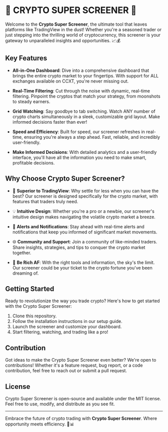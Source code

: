 # 🚀 CRYPTO SUPER SCREENER 🚀

Welcome to the **Crypto Super Screener**, the ultimate tool that leaves platforms like TradingView in the dust! Whether you're a seasoned trader or just stepping into the thrilling world of cryptocurrency, this screener is your gateway to unparalleled insights and opportunities. 📈💰

## Key Features

- **All-in-One Dashboard**: Dive into a comprehensive dashboard that brings the entire crypto market to your fingertips. With support for ALL exchanges available on CCXT, you're never missing out.

- **Real-Time Filtering**: Cut through the noise with dynamic, real-time filtering. Pinpoint the cryptos that match your strategy, from moonshots to steady earners.

- **Grid Watching**: Say goodbye to tab switching. Watch ANY number of crypto charts simultaneously in a sleek, customizable grid layout. Make informed decisions faster than ever!

- **Speed and Efficiency**: Built for speed, our screener refreshes in real-time, ensuring you're always a step ahead. Fast, reliable, and incredibly user-friendly.

- **Make Informed Decisions**: With detailed analytics and a user-friendly interface, you'll have all the information you need to make smart, profitable decisions.

## Why Choose Crypto Super Screener?

- 🚀 **Superior to TradingView**: Why settle for less when you can have the best? Our screener is designed specifically for the crypto market, with features that traders truly need.

- 💡 **Intuitive Design**: Whether you're a pro or a newbie, our screener's intuitive design makes navigating the volatile crypto market a breeze.

- 🔔 **Alerts and Notifications**: Stay ahead with real-time alerts and notifications that keep you informed of significant market movements.

- 🌐 **Community and Support**: Join a community of like-minded traders. Share insights, strategies, and tips to conquer the crypto market together.

- 💸 **Be Rich AF**: With the right tools and information, the sky's the limit. Our screener could be your ticket to the crypto fortune you've been dreaming of.

## Getting Started

Ready to revolutionize the way you trade crypto? Here's how to get started with the Crypto Super Screener:

1. Clone this repository.
2. Follow the installation instructions in our setup guide.
3. Launch the screener and customize your dashboard.
4. Start filtering, watching, and trading like a pro!

## Contribution

Got ideas to make the Crypto Super Screener even better? We're open to contributions! Whether it's a feature request, bug report, or a code contribution, feel free to reach out or submit a pull request.

## License

Crypto Super Screener is open-source and available under the MIT license. Feel free to use, modify, and distribute as you see fit.

---

Embrace the future of crypto trading with **Crypto Super Screener**. Where opportunity meets efficiency. 🌟📊

